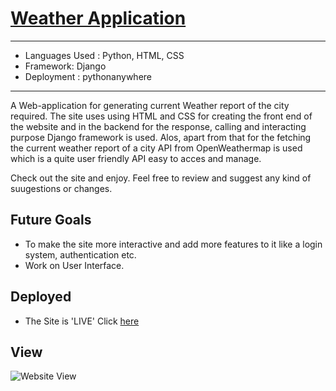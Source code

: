 # [Weather Application](http://bg007.pythonanywhere.com/)

_______________________________________________________________________________________________________________________________
- Languages Used : Python, HTML, CSS
- Framework: Django
- Deployment : pythonanywhere
_______________________________________________________________________________________________________________________________

A Web-application for generating current Weather report of the city required. The site uses using HTML and CSS for creating the front end of the website and in the backend for the response,  calling and interacting purpose Django framework is used. Alos, apart from that for the fetching the current weather report of a city  API from OpenWeathermap is used which is a quite user friendly API easy to acces and manage.

Check out the site and enjoy. Feel free to review and suggest any kind of suugestions or changes.


## Future Goals 
 
- To make the site more interactive and add more features to it like a login system, authentication etc.
- Work  on User Interface.
 
## Deployed 
- The Site is 'LIVE' Click [here](http://bg007.pythonanywhere.com/)

## View

![Website View](https://github.com/SeekerHub/Django-weatherapp/blob/master/images/dj.png)
